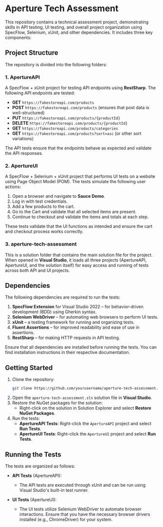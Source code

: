 # Aperture Tech Assessment

This repository contains a technical assessment project, demonstrating skills in API testing, UI testing, and overall project organization using SpecFlow, Selenium, xUnit, and other dependencies. It includes three key components:

## Project Structure

The repository is divided into the following folders:

### 1. **ApertureAPI**
A SpecFlow + xUnit project for testing API endpoints using **RestSharp**. The following API endpoints are tested:

- **GET** `https://fakestoreapi.com/products`
- **POST** `https://fakestoreapi.com/products` (ensures that post data is well-structured)
- **PUT** `https://fakestoreapi.com/products/{productId}`
- **DELETE** `https://fakestoreapi.com/products/{productId}`
- **GET** `https://fakestoreapi.com/products/categories`
- **GET** `https://fakestoreapi.com/products?sort=asc` (or other sort variations)

The API tests ensure that the endpoints behave as expected and validate the API responses.

### 2. **ApertureUI**
A SpecFlow + Selenium + xUnit project that performs UI tests on a website using Page Object Model (POM). The tests simulate the following user actions:

1. Open a browser and navigate to **Sauce Demo**.
2. Log in with test credentials.
3. Add a few products to the cart.
4. Go to the Cart and validate that all selected items are present.
5. Continue to checkout and validate the items and totals at each step.

These tests validate that the UI functions as intended and ensure the cart and checkout process works correctly.

### 3. **aperture-tech-assessment**
This is a solution folder that contains the main solution file for the project. When opened in **Visual Studio**, it loads all three projects (ApertureAPI, ApertureUI, and the solution itself) for easy access and running of tests across both API and UI projects.

## Dependencies

The following dependencies are required to run the tests:

1. **SpecFlow Extension** for Visual Studio 2022 – for behavior-driven development (BDD) using Gherkin syntax.
2. **Selenium WebDriver** – for automating web browsers to perform UI tests.
3. **xUnit** – a testing framework for running and organizing tests.
4. **Fluent Assertions** – for improved readability and ease of use in assertions.
5. **RestSharp** – for making HTTP requests in API testing.

Ensure that all dependencies are installed before running the tests. You can find installation instructions in their respective documentation.

## Getting Started

1. Clone the repository:
   ```bash
   git clone https://github.com/yourusername/aperture-tech-assessment.git
   ```
2. Open the `aperture-tech-assessment.sln` solution file in **Visual Studio**.
3. Restore the NuGet packages for the solution:
   - Right-click on the solution in Solution Explorer and select **Restore NuGet Packages**.
4. Run the tests:
   - **ApertureAPI Tests**: Right-click the `ApertureAPI` project and select **Run Tests**.
   - **ApertureUI Tests**: Right-click the `ApertureUI` project and select **Run Tests**.

## Running the Tests

The tests are organized as follows:

- **API Tests** (ApertureAPI):
  - The API tests are executed through xUnit and can be run using Visual Studio's built-in test runner.

- **UI Tests** (ApertureUI):
  - The UI tests utilize Selenium WebDriver to automate browser interactions. Ensure that you have the necessary browser drivers installed (e.g., ChromeDriver) for your system.
